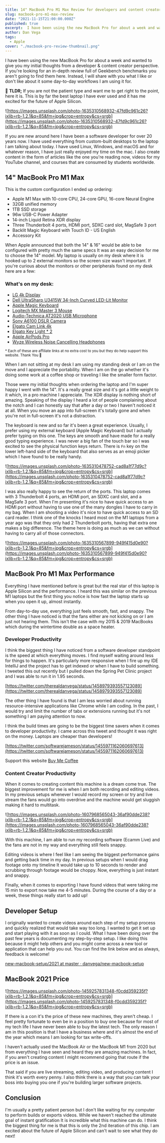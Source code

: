 ```yaml
---
title: 14" MacBook Pro M1 Max Review for developers and content creators
slug: macbook-pro-m1-max-review
date: "2021-11-15T21:00:00.000Z"
published: true
excerpt:  I have been using the new MacBook Pro for about a week and wanted to give you my initial thoughts from a developer & content creator perspective.
author: Dan Vega
tags:
  - Apple
cover: "./macbook-pro-review-thumbnail.png"
---
```



I have been using the new MacBook Pro for about a week and wanted to give you my initial thoughts from a developer & content creator perspective. If you're looking for an in-depth review full of Geekbench benchmarks you aren't going to find them here. Instead, I will share with you what I like or don't like about it some day-to-day workflows I am using it for.

<section class="tldr">
📖 <strong>TLDR;</strong> If you are not the patient type and want me to get right to the point, here it is. This is by far the best laptop I have ever used and it has me excited for the future of Apple Silicon.
</section>

![https://images.unsplash.com/photo-1635310568932-47fd9c961c26?ixlib=rb-1.2.1&q=85&fm=jpg&crop=entropy&cs=srgb](https://images.unsplash.com/photo-1635310568932-47fd9c961c26?ixlib=rb-1.2.1&q=85&fm=jpg&crop=entropy&cs=srgb)

If you are new around here I have been a software developer for over 20 years now. I have used everything from custom-built desktops to the laptop I am talking about today. I have used Linux, Windows, and macOS and for whatever reason, I have just really enjoyed my time on the mac. I also create content in the form of articles like the one you're reading now, videos for my YouTube channel, and courses that are consumed by students worldwide.

## 14" MacBook Pro M1 Max

This is the custom configuration I ended up ordering:

- Apple M1 Max with 10-core CPU, 24-core GPU, 16-core Neural Engine
- 32GB unified memory
- 1TB SSD storage
- 96w USB-C Power Adapter
- 14-inch Liquid Retina XDR display
- Three Thunderbolt 4 ports, HDMI port, SDXC card slot, MagSafe 3 port
- Backlit Magic Keyboard with Touch ID - US English
- Accessory Kit

When Apple announced that both the 14" & 16" would be able to be configured with pretty much the same specs It was an easy decision for me to choose the 14" model. My laptop is usually on my desk where it is hooked up to 2 external monitors so the screen size wasn't important. If you're curious about the monitors or other peripherals found on my desk here are a few:

<section class="promo">
<h3>What's on my desk:</h3>

- [LG 4k Display](https://amzn.to/3C8IqQy)
- [Dell UltraSharp U3415W 34-Inch Curved LED-Lit Monitor](https://amzn.to/3HcTobs)
- [Apple Magic Keyboard](https://amzn.to/3quWxh0)
- [Logitech MX Master 3 Mouse](https://amzn.to/3F2gLCy)
- [Audio-Technica AT2020 USB Microphone](https://amzn.to/3HdoZto)
- [Sony A6100 DSLR Camera](https://amzn.to/3Dk78P2)
- [Elgato Cam Link 4k](https://amzn.to/3c4fpea)
- [Elgato Key Light * 2](https://amzn.to/3HdpnIm)
- [Apple AirPods Pro](https://amzn.to/3qvw3vO)
- [Wyze Wireless Noise Cancelling Headphones](https://amzn.to/3F5Utjp)

<small>* Each of these are affiliate links at no extra cost to you but they do help support this website. Thank You 🙏</small>
</section>

When I am not sitting at my desk I am using my standing desk or I am on the move and I appreciate the portability. When I am on the go whether it's doing some work at a coffee shop or traveling I like the smaller form factor.

Those were my initial thoughts when ordering the laptop and I'm super happy I went with the 14". It's a really great size and it's got a little weight to it which, in a pro machine I appreciate. The XDR display is nothing short of amazing. Speaking of the display I heard a lot of people complaining about the notch and I can honestly say that after a day or two I haven't noticed it at all. When you move an app into full-screen it's totally gone and when you're not in full-screen it's not a distraction.

The keyboard is new and so far it's been a great experience. Usually, I prefer using my external keyboard (Apple Magic Keyboard) but I actually prefer typing on this one. The keys are smooth and have made for a really good typing experience. I was never a big fan of the touch bar so I was excited to see the physical function keys return. There is `Fn` key on the lower left-hand side of the keyboard that also serves as an emoji picker which I have found to be really handy.

![https://images.unsplash.com/photo-1635310478752-cad8a1f77d9c?ixlib=rb-1.2.1&q=85&fm=jpg&crop=entropy&cs=srgb](https://images.unsplash.com/photo-1635310478752-cad8a1f77d9c?ixlib=rb-1.2.1&q=85&fm=jpg&crop=entropy&cs=srgb)

I was also really happy to see the return of the ports. This laptop comes with 3 Thunderbolt 4 ports, an HDMI port, an SDXC card slot, and a MagSafe 3 port. When I'm presenting it's nice to have quick access to an HDMI port without having to use one of the many dongles I have to carry in my bag. When I am shooting a video it's nice to have quick access to an SD card reader. I think one of the knocks I heard most on the M1 laptops from a year ago was that they only had 2 Thunderbolt ports, having that extra one makes a big difference. The theme here is doing as much as we can without having to carry all of those connectors.

![https://images.unsplash.com/photo-1635310567899-949f415d0e90?ixlib=rb-1.2.1&q=85&fm=jpg&crop=entropy&cs=srgb](https://images.unsplash.com/photo-1635310567899-949f415d0e90?ixlib=rb-1.2.1&q=85&fm=jpg&crop=entropy&cs=srgb)

## MacBook Pro M1 Max Performance

Everything I have mentioned before is great but the real star of this laptop is Apple Silicon and the performance. I heard this was similar on the previous M1 laptops but the first thing you notice is how fast the laptop starts up when you open it up, almost instantly.

From day-to-day use, everything just feels smooth, fast, and snappy. The other thing I have noticed is that the fans either are not kicking on or I am just not hearing them. This isn't the case with my 2015 & 2019 MacBooks which during the wintertime double as a space heater.

### Developer Productivity

I think the biggest thing I have noticed from a software developer standpoint is the speed at which everything moves. I find myself waiting around less for things to happen. It's particularly more responsive when I fire up my IDE IntelliJ and the project has to get indexed or when I have to build something. I tweeted this out recently but I pulled down the Spring Pet Clinic project and I was able to run it in 1.95 seconds.

[https://twitter.com/therealdanvega/status/1458979393557123089](https://twitter.com/therealdanvega/status/1458979393557123089)

The other thing I have found is that I am less worried about running resource-intensive applications like Chrome while I am coding. In the past, I would try and limit the number of tabs or extensions running but it's not something I am paying attention to now.

I think the build times are going to be the biggest time savers when it comes to developer productivity. I came across this tweet and thought it was right on the money. Laptops are cheaper than developers!

[https://twitter.com/softwarejameson/status/1455971162060697613](https://twitter.com/softwarejameson/status/1455971162060697613)


<section class="promo tip-jar">
  Support this website <a href="https://danvega.ck.page/products/content-creator-tip-jar" target="_blank">Buy Me Coffee</a>
</section>

### Content Creator Productivity

When it comes to creating content this machine is a dream come true. The biggest improvement for me is when I am both recording and editing videos. In my previous setups whenever I would record my screen or try and live stream the fans would go into overdrive and the machine would get sluggish making it hard to multitask.

![https://images.unsplash.com/photo-1607968565043-36af90dde238?ixlib=rb-1.2.1&q=85&fm=jpg&crop=entropy&cs=srgb](https://images.unsplash.com/photo-1607968565043-36af90dde238?ixlib=rb-1.2.1&q=85&fm=jpg&crop=entropy&cs=srgb)

With this machine, I am able to run my recording software (Ecamm Live) and the fans are not in my way and everything still feels snappy.

Editing videos is where I feel like I am seeing the biggest performance gains and getting back time in my day. In previous setups when I would drag footage onto my timeline It would take up to 10 seconds to render and scrubbing through footage would be choppy. Now, everything is just instant and snappy.

Finally, when it comes to exporting I have found videos that were taking me 15 min to export now take me 4-5 minutes. During the course of a day or a week, these things really start to add up!

## Developer Setup

I originally wanted to create videos around each step of my setup process and quickly realized that would take way too long. I wanted to get it set up and start playing with it as soon as I could. What I have been doing over the past few years is documenting my step-by-step setup. I like doing this because it might help others and you might come across a new tool or application that can help you out. You can find the link below and as always, feedback is welcome!

[new-macbook-setup/2021 at master · danvega/new-macbook-setup](https://github.com/danvega/new-macbook-setup/tree/master/2021)

## MacBook 2021 Price

![https://images.unsplash.com/photo-1459257831348-f0cdd359235f?ixlib=rb-1.2.1&q=85&fm=jpg&crop=entropy&cs=srgb](https://images.unsplash.com/photo-1459257831348-f0cdd359235f?ixlib=rb-1.2.1&q=85&fm=jpg&crop=entropy&cs=srgb)

If there is a con it's the price of these new machines, they aren't cheap. I feel pretty fortunate to even be in a position to buy one because for most of my tech life I have never been able to buy the latest tech. The only reason I am in this position is that I have a business where and it's almost the end of the year which means I am looking for tax write-offs.

I haven't actually used the MacBook Air or the MacBook M1 from 2020 but from everything I have seen and heard they are amazing machines. In fact, if you aren't creating content I might recommend going that route if the price is an issue.

That said if you are live streaming, editing video, and producing content I think it's worth every penny. I also think there is a way that you can talk your boss into buying you one if you're building larger software projects.

## Conclusion

I'm usually a pretty patient person but I don't like waiting for my computer to perform builds or exports videos. While we haven't reached the ultimate goal of instant gratification It is incredible what this machine can do. I think the biggest thing for me is that this is only the 2nd iteration of this chip. I am excited about the future of Apple Silicon and can't wait to see what they do next!
